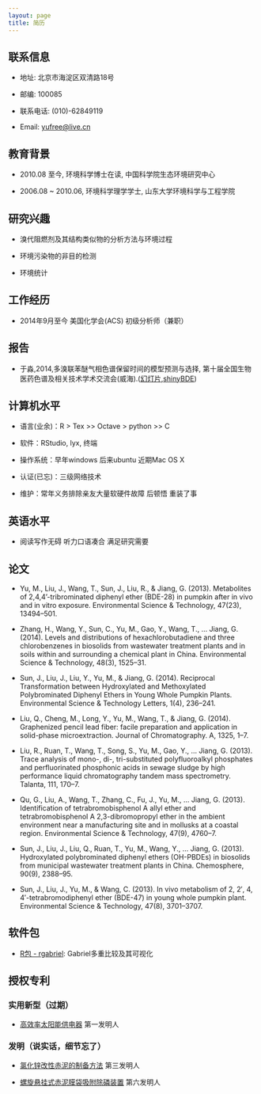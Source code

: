 ```yaml
---
layout: page
title: 简历
---
```


## 联系信息

- 地址: 北京市海淀区双清路18号

- 邮编: 100085

- 联系电话: (010)-62849119

- Email: yufree@live.cn

## 教育背景

- 2010.08 至今, 环境科学博士在读, 中国科学院生态环境研究中心

- 2006.08 ~ 2010.06, 环境科学理学学士, 山东大学环境科学与工程学院 

## 研究兴趣

- 溴代阻燃剂及其结构类似物的分析方法与环境过程

- 环境污染物的非目的检测

- 环境统计

## 工作经历

- 2014年9月至今 美国化学会(ACS) 初级分析师（兼职）

## 报告

- 于淼,2014,多溴联苯醚气相色谱保留时间的模型预测与选择, 第十届全国生物医药色谱及相关技术学术交流会(威海).([幻灯片](https://github.com/yufree/presentation/blob/master/20140420weihai.pdf),[shinyBDE](https://github.com/yufree/shinyBDE))

## 计算机水平

- 语言(业余)：R > Tex >> Octave > python >> C

- 软件：RStudio, lyx, 终端

- 操作系统：早年windows 后来ubuntu 近期Mac OS X

- 认证(已忘)：三级网络技术

- 维护：常年义务排除亲友大量软硬件故障 后顿悟 重装了事

## 英语水平

- 阅读写作无碍 听力口语凑合 满足研究需要

## 论文

- Yu, M., Liu, J., Wang, T., Sun, J., Liu, R., & Jiang, G. (2013). Metabolites of 2,4,4’-tribrominated diphenyl ether (BDE-28) in pumpkin after in vivo and in vitro exposure. Environmental Science & Technology, 47(23), 13494–501. 

- Zhang, H., Wang, Y., Sun, C., Yu, M., Gao, Y., Wang, T., … Jiang, G. (2014). Levels and distributions of hexachlorobutadiene and three chlorobenzenes in biosolids from wastewater treatment plants and in soils within and surrounding a chemical plant in China. Environmental Science & Technology, 48(3), 1525–31.

- Sun, J., Liu, J., Liu, Y., Yu, M., & Jiang, G. (2014). Reciprocal Transformation between Hydroxylated and Methoxylated Polybrominated Diphenyl Ethers in Young Whole Pumpkin Plants. Environmental Science & Technology Letters, 1(4), 236–241.

- Liu, Q., Cheng, M., Long, Y., Yu, M., Wang, T., & Jiang, G. (2014). Graphenized pencil lead fiber: facile preparation and application in solid-phase microextraction. Journal of Chromatography. A, 1325, 1–7. 

- Liu, R., Ruan, T., Wang, T., Song, S., Yu, M., Gao, Y., … Jiang, G. (2013). Trace analysis of mono-, di-, tri-substituted polyfluoroalkyl phosphates and perfluorinated phosphonic acids in sewage sludge by high performance liquid chromatography tandem mass spectrometry. Talanta, 111, 170–7. 

- Qu, G., Liu, A., Wang, T., Zhang, C., Fu, J., Yu, M., … Jiang, G. (2013). Identification of tetrabromobisphenol A allyl ether and tetrabromobisphenol A 2,3-dibromopropyl ether in the ambient environment near a manufacturing site and in mollusks at a coastal region. Environmental Science & Technology, 47(9), 4760–7. 

- Sun, J., Liu, J., Liu, Q., Ruan, T., Yu, M., Wang, Y., … Jiang, G. (2013). Hydroxylated polybrominated diphenyl ethers (OH-PBDEs) in biosolids from municipal wastewater treatment plants in China. Chemosphere, 90(9), 2388–95. 

- Sun, J., Liu, J., Yu, M., & Wang, C. (2013). In vivo metabolism of 2, 2′, 4, 4′-tetrabromodiphenyl ether (BDE-47) in young whole pumpkin plant. Environmental Science & Technology, 47(8), 3701–3707. 

## 软件包

- [R包 - rgabriel](http://cran.r-project.org/web/packages/rgabriel/index.html): Gabriel多重比较及其可视化

## 授权专利

### 实用新型（过期）

- [高效率太阳能供电器](https://www.google.com.hk/patents/CN201004609Y) 第一发明人

### 发明（说实话，细节忘了）

- [氯化锌改性赤泥的制备方法](http://www.google.com.hk/patents/CN101559353B) 第三发明人

- [螺旋悬挂式赤泥膜袋吸附除磷装置](https://www.google.com.hk/patents/CN101456602B) 第六发明人
